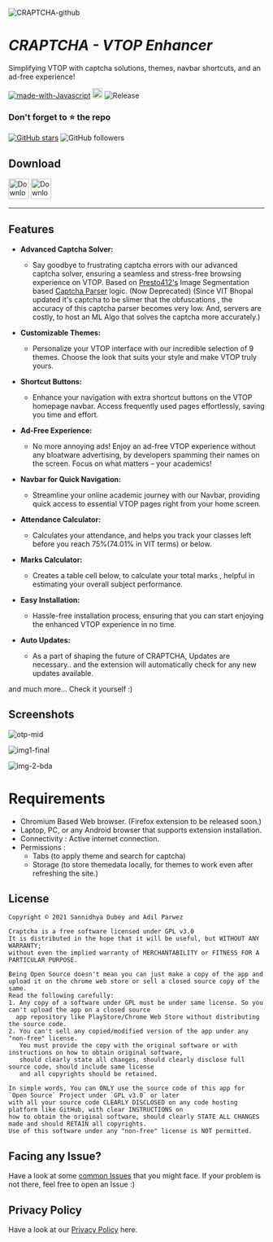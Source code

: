 ![CRAPTCHA-github](https://github.com/CRAPTCHA-VITB/v2Extension/assets/78858516/58e99d0f-c296-4835-a83a-d2009cb89d81)
# *CRAPTCHA - VTOP Enhancer*
Simplifying VTOP with captcha solutions, themes, navbar shortcuts, and an ad-free experience!

[![made-with-Javascript](https://img.shields.io/badge/Made%20with-Javascript-1f425f.svg)](https://javascript.com/)
<a href="https://craptcha.tech"><img src="https://img.shields.io/website?label=website&style=for-the-badge&url=https://sannidhya.me" height="20"></a>
 ![Release](https://img.shields.io/github/v/release/CRAPTCHA-VITB/v2Extension)

 ### Don't forget to :star: the repo

 [![GitHub stars](https://img.shields.io/github/stars/CRAPTCHA-VITB/v2Extension.svg?style=social&label=Star)](https://github.com//CRAPTCHA-VITB/v2Extension) ![GitHub followers](https://img.shields.io/github/followers/TheGuyDangerous.svg?style=social&label=Follow)

## Download

[<img src="https://img.shields.io/badge/GitHub-181717?logo=github&logoColor=white"
     alt="Download from GitHub"
     height="40">](https://github.com/CRAPTCHA-VITB/v2Extension/releases)
<a href="https://chromewebstore.google.com/detail/craptcha-vtop-enhancer/jmhndicbniemaamfmdepekjaahfhmidp">
  <img src="https://img.shields.io/badge/Chrome%20Web%20Store-4285F4?logo=google-chrome&logoColor=white" alt="Download from Chrome Web Store" height="40">
</a>



 ---
 ## Features

- **Advanced Captcha Solver:**
  - Say goodbye to frustrating captcha errors with our advanced captcha solver, ensuring a seamless and stress-free browsing experience on VTOP. Based on [Presto412's](https://github.com/Presto412) Image Segmentation based [Captcha Parser](https://github.com/Presto412/Captcha-Cracker) logic. (Now Deprecated)
  (Since VIT Bhopal updated it's captcha to be slimer that the obfuscations , the accuracy of this captcha parser becomes very low. And, servers are costly, to host an ML Algo that solves the captcha more accurately.)

- **Customizable Themes:**
  - Personalize your VTOP interface with our incredible selection of 9 themes. Choose the look that suits your style and make VTOP truly yours.

- **Shortcut Buttons:**
  - Enhance your navigation with extra shortcut buttons on the VTOP homepage navbar. Access frequently used pages effortlessly, saving you time and effort.

- **Ad-Free Experience:**
  - No more annoying ads! Enjoy an ad-free VTOP experience without any bloatware advertising, by developers spamming their names on the screen. Focus on what matters – your academics!

- **Navbar for Quick Navigation:**
  - Streamline your online academic journey with our Navbar, providing quick access to essential VTOP pages right from your home screen.

- **Attendance Calculator:**
  - Calculates your attendance, and helps you track your classes left before you reach 75%(74.01% in VIT terms) or below.

- **Marks Calculator:**
  - Creates a table cell below, to calculate your total marks , helpful in estimating your overall subject performance.

- **Easy Installation:**
  - Hassle-free installation process, ensuring that you can start enjoying the enhanced VTOP experience in no time.

- **Auto Updates:**
  - As a part of shaping the future of CRAPTCHA, Updates are necessary.. and the extension will automatically check for any new updates available.


and much more...
Check it yourself :)

## Screenshots

![otp-mid](https://github.com/CRAPTCHA-VITB/v2Extension/assets/78858516/ae007f81-4575-41f1-a386-508dad2b65f3)

![img1-final](https://github.com/CRAPTCHA-VITB/v2Extension/assets/78858516/3ca14765-0ac2-45d4-832b-dd7614e9f8d1)

![img-2-bda](https://github.com/CRAPTCHA-VITB/v2Extension/assets/78858516/1436263b-7b77-4ecf-923f-05863f12189b)

# Requirements
 - Chromium Based Web browser. (Firefox extension to be released soon.)
 - Laptop, PC, or any Android browser that supports extension installation.
 - Connectivity : Active internet connection.
 - Permissions :
    - Tabs (to apply theme and search for captcha)
    - Storage (to store themedata locally, for themes to work even after refreshing the site.)
  

## License

```
Copyright © 2021 Sannidhya Dubey and Adil Parwez

Craptcha is a free software licensed under GPL v3.0
It is distributed in the hope that it will be useful, but WITHOUT ANY WARRANTY;
without even the implied warranty of MERCHANTABILITY or FITNESS FOR A PARTICULAR PURPOSE.
```

```
Being Open Source doesn't mean you can just make a copy of the app and upload it on the chrome web store or sell a closed source copy of the same.
Read the following carefully:
1. Any copy of a software under GPL must be under same license. So you can't upload the app on a closed source
  app repository like PlayStore/Chrome Web Store without distributing the source code.
2. You can't sell any copied/modified version of the app under any "non-free" license.
   You must provide the copy with the original software or with instructions on how to obtain original software,
   should clearly state all changes, should clearly disclose full source code, should include same license
   and all copyrights should be retained.

In simple words, You can ONLY use the source code of this app for `Open Source` Project under `GPL v3.0` or later
with all your source code CLEARLY DISCLOSED on any code hosting platform like GitHub, with clear INSTRUCTIONS on
how to obtain the original software, should clearly STATE ALL CHANGES made and should RETAIN all copyrights.
Use of this software under any "non-free" license is NOT permitted.
```

## Facing any Issue?

Have a look at some [common Issues](https://github.com/CRAPTCHA-VITB/v2Extension/issues/new) that you might face. If your problem is not there, feel free to open an Issue :)

## Privacy Policy

Have a look at our [Privacy Policy](https://sannidhyadubey.notion.site/Privacy-Policy-d4c57f10f50f4b28a4710b9a4fcceee0?pvs=4) here.
